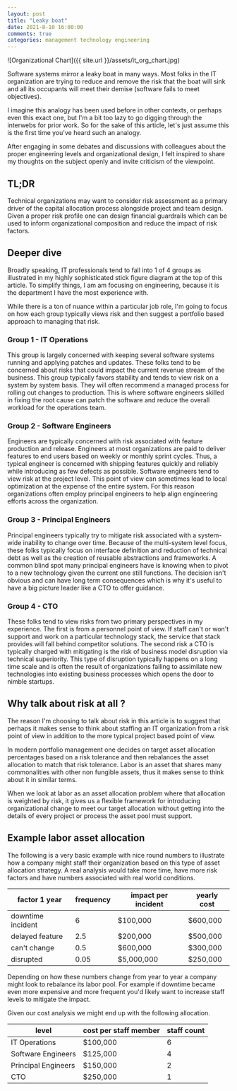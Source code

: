 ```yaml
---
layout: post
title: "Leaky boat"
date: 2021-8-10 16:00:00
comments: true
categories: management technology engineering
---
```


![Organizational Chart]({{ site.url }}/assets/it_org_chart.jpg)

Software systems mirror a leaky boat in many ways.  Most folks in the IT organization are trying to reduce and remove the risk that the boat will sink and all its occupants will meet their demise (software fails to meet objectives).  

I imagine this analogy has been used before in other contexts, or perhaps even this exact one, but I'm a bit too lazy to go digging through the interwebs for prior work. So for the sake of this article, let's just assume this is the first time you've heard such an analogy.

After engaging in some debates and discussions with colleagues about the proper engineering levels and organizational design, I felt inspired to share my thoughts on the subject openly and invite criticism of the viewpoint.

## TL;DR

Technical organizations may want to consider risk assessment as a primary driver of the capital allocation process alongside project and team design.  Given a proper risk profile one can design financial guardrails which can be used to inform organizational composition and reduce the impact of risk factors.

## Deeper dive

Broadly speaking, IT professionals tend to fall into 1 of 4 groups as illustrated in my highly sophisticated stick figure diagram at the top of this article.  To simplify things, I am am focusing on engineering, because it is the department I have the most experience with.

While there is a ton of nuance within a particular job role, I'm going to focus on how each group typically views risk and then suggest a portfolio based approach to managing that risk.

### Group 1 - IT Operations

This group is largely concerned with keeping several software systems running and applying patches and updates.  These folks tend to be concerned about risks that could impact the current revenue stream of the business.  This group typically favors stability and tends to view risk on a system by system basis.  They will often recommend a managed process for rolling out changes to production. This is where software engineers skilled in fixing the root cause can patch the software and reduce the overall workload for the operations team.

### Group 2 - Software Engineers

Engineers are typically concerned with risk associated with feature production and release.  Engineers at most organizations are paid to deliver features to end users based on weekly or monthly sprint cycles.  Thus, a typical engineer is concerned with shipping features quickly and reliably while introducing as few defects as possible.  Software engineers tend to view risk at the project level.  This point of view can sometimes lead to local optimization at the expense of the entire system.  For this reason organizations often employ principal engineers to help align engineering efforts across the organization.

### Group 3 - Principal Engineers

Principal engineers typically try to mitigate risk associated with a system-wide inability to change over time.  Because of the multi-system level focus, these folks  typically focus on interface definition and reduction of technical debt as well as the creation of reusable abstractions and frameworks.  A common blind spot many principal engineers have is knowing when to pivot to a new technology given the current one still functions.  The decision isn't obvious and can have long term consequences which is why it's useful to have a big picture leader like a CTO to offer guidance.

### Group 4 - CTO

These folks tend to view risks from two primary perspectives in my experience. The first is from a personnel point of view.  If staff can't or won't support and work on a particular technology stack, the service that stack provides will fall behind competitor solutions.  The second risk a CTO is typically charged with mitigating is the risk of business model disruption via technical superiority.  This type of disruption typically happens on a long time scale and is often the result of organizations failing to assimilate new technologies into existing business processes which opens the door to nimble startups.

## Why talk about risk at all ?

The reason I'm choosing to talk about risk in this article is to suggest that perhaps it makes sense to think about staffing an IT organization from a risk point of view in addition to the more typical project based point of view.

In modern portfolio management one decides on target asset allocation percentages based on a risk tolerance and then rebalances the asset allocation to match that risk tolerance.  Labor is an asset that shares many commonalities with other non fungible assets, thus it makes sense to think about it in similar terms.

When we look at labor as an asset allocation problem where that allocation is weighted by risk, it gives us a flexible framework for introducing organizational change to meet our target allocation without getting into the details of every project or process the asset pool must support.

## Example labor asset allocation

The following is a very basic example with nice round numbers to illustrate how a company might staff their organization based on this type of asset allocation strategy.  A real analysis would take more time, have more risk factors and have numbers associated with real world conditions.

| factor 1 year     | frequency       | impact per incident | yearly cost |
| ------------------| --------------- | ------------------- | ----------- |
| downtime incident | 6               | $100,000            | $600,000    |
| delayed feature   | 2.5             | $200,000            | $500,000    |
| can't change      | 0.5             | $600,000            | $300,000    |
| disrupted         | 0.05            | $5,000,000          | $250,000    |

Depending on how these numbers change from year to year a company might look to rebalance its labor pool.  For example if downtime became even more expensive and more frequent you'd likely want to increase staff levels to mitigate the impact.

Given our cost analysis we might end up with the following allocation.

| level               | cost per staff member | staff count |
| ------------------- | --------------------- | ----------- |
| IT Operations       | $100,000              | 6           |
| Software Engineers  | $125,000              | 4           |
| Principal Engineers | $150,000              | 2           |
| CTO                 | $250,000              | 1           |
